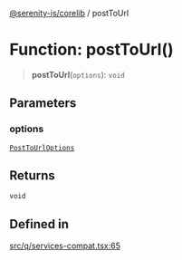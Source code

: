 [@serenity-is/corelib](../README.md) / postToUrl

# Function: postToUrl()

> **postToUrl**(`options`): `void`

## Parameters

### options

[`PostToUrlOptions`](../interfaces/PostToUrlOptions.md)

## Returns

`void`

## Defined in

[src/q/services-compat.tsx:65](https://github.com/serenity-is/serenity/blob/master/packages/corelib/src/q/services-compat.tsx#L65)
